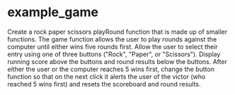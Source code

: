 # example_game

Create a rock paper scissors playRound function that is made up of smaller functions. The game function allows the user to play rounds against the computer until either wins five rounds first. Allow the user to select their entry using one of three buttons ("Rock", "Paper", or "Scissors"). Display running score above the buttons and round results below the buttons. After either the user or the computer reaches 5 wins first, change the button function so that on the next click it alerts the user of the victor (who reached 5 wins first) and resets the scoreboard and round results.